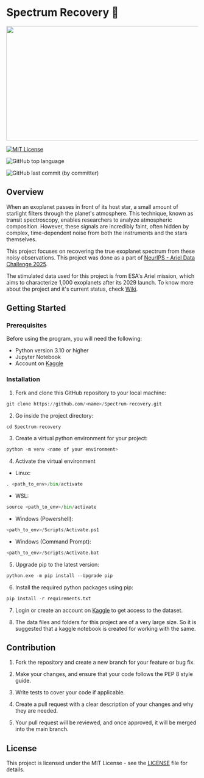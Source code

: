 
# Spectrum Recovery 🌠

<p align = "center">
<img src = "https://wallpaperaccess.com/full/47178.jpg" width = "800" height = "300" />
</p>


[![MIT License](https://img.shields.io/badge/License-MIT-green.svg)](https://choosealicense.com/licenses/mit/)

![GitHub top language](https://img.shields.io/github/languages/top/Alcatraz312/Spectrum-recovery)

![GitHub last commit (by committer)](https://img.shields.io/github/last-commit/Alcatraz312/Spectrum-recovery)

## Overview

When an exoplanet passes in front of its host star, a small amount of starlight filters through the planet's atmosphere. This technique, known as transit spectroscopy, enables researchers to analyze atmospheric composition. However, these signals are incredibly faint, often hidden by complex, time-dependent noise from both the instruments and the stars themselves.

This project focuses on recovering the true exoplanet spectrum from these noisy observations. This project was done as a part of [NeurIPS - Ariel Data Challenge 2025](https://www.kaggle.com/competitions/ariel-data-challenge-2025).

The stimulated data used for this project is from ESA's Ariel mission, which aims to characterize 1,000 exoplanets after its 2029 launch.
To know more about the project and it's current status, check [Wiki](https://github.com/Alcatraz312/Spectrum-recovery/wiki).

## Getting Started

### Prerequisites

Before using the program, you will need the following: 

* Python version 3.10 or higher 
* Jupyter Notebook
* Account on [Kaggle](https://www.kaggle.com/)

### Installation

1. Fork and clone this GitHub repository to your local machine:

```python 
git clone https://github.com/<name>/Spectrum-recovery.git
```
2. Go inside the project directory:

```python
cd Spectrum-recovery
```
3. Create a virtual python environment for your project: 

```python
python -m venv <name of your environment>
```
4. Activate the virtual environment
* Linux:

```python
. <path_to_env>/bin/activate
```
* WSL:
```python
source <path_to_env>/bin/activate
```

* Windows (Powershell):

```python
<path_to_env>/Scripts/Activate.ps1
```

* Windows (Command Prompt):

```python
<path_to_env>/Scripts/Activate.bat
```

5. Upgrade pip to the latest version:

```python
python.exe -m pip install --Upgrade pip
```

6. Install the required python packages using pip:

```python
pip install -r requirements.txt
```

7. Login or create an account on [Kaggle](https://www.kaggle.com/) to get access to the dataset.

8. The data files and folders for this project are of a very large size.
So it is suggested that a kaggle notebook is created for working with the same.

## Contribution
1. Fork the repository and create a new branch for your feature or bug fix.

2. Make your changes, and ensure that your code follows the PEP 8 style guide.

3. Write tests to cover your code if applicable.

4. Create a pull request with a clear description of your changes and why they are needed.

5. Your pull request will be reviewed, and once approved, it will be merged into the main branch.

## License

This project is licensed under the MIT License - see the [LICENSE](https://github.com/Alcatraz312/Spectrum-recovery/blob/main/LICENSE) file for details.
